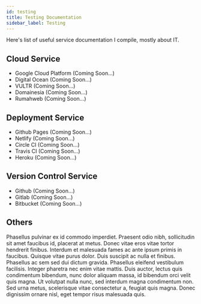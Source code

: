 ```yaml
---
id: testing
title: Testing Documentation
sidebar_label: Testing
---
```


Here's list of useful service documentation I compile, mostly about IT.

## Cloud Service

- Google Cloud Platform (Coming Soon...)
- Digital Ocean (Coming Soon...)
- VULTR (Coming Soon...)
- Domainesia (Coming Soon...)
- Rumahweb (Coming Soon...)

## Deployment Service

- Github Pages (Coming Soon...)
- Netlify (Coming Soon...)
- Circle CI (Coming Soon...)
- Travis CI (Coming Soon...)
- Heroku (Coming Soon...)

## Version Control Service

- Github (Coming Soon...)
- Gitlab (Coming Soon...)
- Bitbucket (Coming Soon...)


## Others

Phasellus pulvinar ex id commodo imperdiet. Praesent odio nibh, sollicitudin sit amet faucibus id, placerat at metus. Donec vitae eros vitae tortor hendrerit finibus. Interdum et malesuada fames ac ante ipsum primis in faucibus. Quisque vitae purus dolor. Duis suscipit ac nulla et finibus. Phasellus ac sem sed dui dictum gravida. Phasellus eleifend vestibulum facilisis. Integer pharetra nec enim vitae mattis. Duis auctor, lectus quis condimentum bibendum, nunc dolor aliquam massa, id bibendum orci velit quis magna. Ut volutpat nulla nunc, sed interdum magna condimentum non. Sed urna metus, scelerisque vitae consectetur a, feugiat quis magna. Donec dignissim ornare nisl, eget tempor risus malesuada quis.
